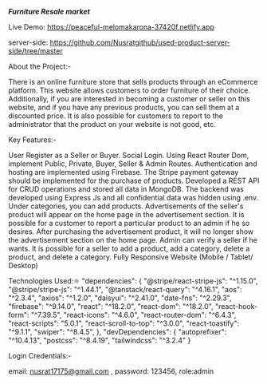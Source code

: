 ***Furniture Resale market***

Live Demo: https://peaceful-melomakarona-37420f.netlify.app

server-side: https://github.com/Nusratgithub/used-product-server-side/tree/master

About the Project:-

There is an online furniture store that sells products through an eCommerce platform. This website allows customers to order furniture of their choice. Additionally, if you are interested in becoming a customer or seller on this website, and if you have any previous products, you can sell them at a discounted price. It is also possible for customers to report to the administrator that the product on your website is not good, etc.

Key Features:-

User Register as a Seller or Buyer.
Social Login.
Using React Router Dom, implement Public, Private, Buyer, Seller & Admin Routes.
Authentication and hosting are implemented using Firebase.
The Stripe payment gateway should be implemented for the purchase of products.
Developed a REST API for CRUD operations and stored all data in MongoDB.
The backend was developed using Express Js and all confidential data was hidden using .env.
Under categories, you can add products.
Advertisements of the seller's product will appear on the home page in the advertisement section.
It is possible for a customer to report a particular product to an admin if he so desires.
After purchasing the advertisement product, it will no longer show the advertisement section on the home page.
Admin can verify a seller if he wants.
It is possible for a seller to add a product, add a category, delete a product, and delete a category.
Fully Responsive Website (Mobile / Tablet/ Desktop)

Technologies Used:⚛️
"dependencies": {
    "@stripe/react-stripe-js": "^1.15.0",
    "@stripe/stripe-js": "^1.44.1",
    "@tanstack/react-query": "^4.16.1",
    "aos": "^2.3.4",
    "axios": "^1.2.0",
    "daisyui": "^2.41.0",
    "date-fns": "^2.29.3",
    "firebase": "^9.14.0",
    "react": "^18.2.0",
    "react-dom": "^18.2.0",
    "react-hook-form": "^7.39.5",
    "react-icons": "^4.6.0",
    "react-router-dom": "^6.4.3",
    "react-scripts": "5.0.1",
    "react-scroll-to-top": "^3.0.0",
    "react-toastify": "^9.1.1",
    "swiper": "^8.4.5",
},
"devDependencies": {
    "autoprefixer": "^10.4.13",
    "postcss": "^8.4.19",
    "tailwindcss": "^3.2.4"
}

Login Credentials:-

email: nusrat17175@gmail.com ,
password: 123456,
role:admin
